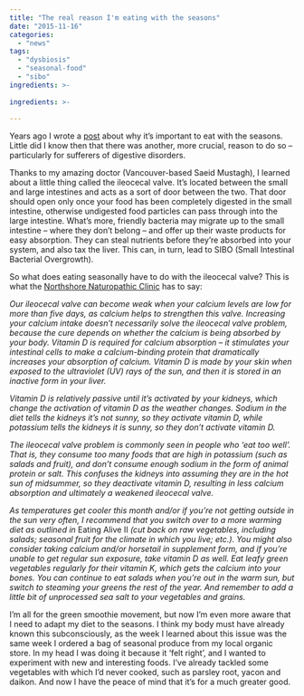 ```yaml
---
title: "The real reason I'm eating with the seasons"
date: "2015-11-16"
categories: 
  - "news"
tags: 
  - "dysbiosis"
  - "seasonal-food"
  - "sibo"
ingredients: >-
  
ingredients: >-
  
---
```

Years ago I wrote a [post](http://cookingwithnothing.com/post/7837941299/an-additional-challenge-eating-with-the-seasons) about why it’s important to eat with the seasons. Little did I know then that there was another, more crucial, reason to do so – particularly for sufferers of digestive disorders.

Thanks to my amazing doctor (Vancouver-based Saeid Mustagh), I learned about a little thing called the ileocecal valve. It’s located between the small and large intestines and acts as a sort of door between the two. That door should open only once your food has been completely digested in the small intestine, otherwise undigested food particles can pass through into the large intestine. What’s more, friendly bacteria may migrate up to the small intestine – where they don’t belong – and offer up their waste products for easy absorption. They can steal nutrients before they’re absorbed into your system, and also tax the liver. This can, in turn, lead to SIBO (Small Intestinal Bacterial Overgrowth).

So what does eating seasonally have to do with the ileocecal valve? This is what the [Northshore Naturopathic Clinic](http://t.umblr.com/redirect?z=http%3A%2F%2Fwww.northshorenaturopathicclinic.ca%2F&t=ODZjYTRmMTRiOTRiMzcyZWFkNTA0NzZhOTU1Njg5NjcwNTMyYTJhZSxlS284ZWFrWQ%3D%3D&b=t%3AVOYglxJ9sBHW8BFVroDfxQ&p=http%3A%2F%2Fcookingwithnothing.com%2Fpost%2F133342667601%2Fthe-real-reason-im-eating-with-the-seasons&m=1) has to say:

_Our ileocecal valve can become weak when your calcium levels are low for more than five days, as calcium helps to strengthen this valve. Increasing your calcium intake doesn’t necessarily solve the ileocecal valve problem, because the cure depends on whether the calcium is being absorbed by your body. Vitamin D is required for calcium absorption_ – _it stimulates your intestinal cells to make a calcium-binding protein that dramatically increases your absorption of calcium. Vitamin D is made by your skin when exposed to the ultraviolet (UV) rays of the sun, and then it is stored in an inactive form in your liver._

_Vitamin D is relatively passive until it’s activated by your kidneys, which change the activation of vitamin D as the weather changes. Sodium in the diet tells the kidneys it’s not sunny, so they activate vitamin D, while potassium tells the kidneys it is sunny, so they don’t activate vitamin D._

_The ileocecal valve problem is commonly seen in people who ‘eat too well’. That is, they consume too many foods that are high in potassium (such as salads and fruit), and don’t consume enough sodium in the form of animal protein or salt. This confuses the kidneys into assuming they are in the hot sun of midsummer, so they deactivate vitamin D, resulting in less calcium absorption and ultimately a weakened ileocecal valve._

_As temperatures get cooler this month and/or if you’re not getting outside in the sun very often, I recommend that you switch over to a more warming diet as outlined in_ Eating Alive II _(cut back on raw vegetables, including salads; seasonal fruit for the climate in which you live; etc.). You might also consider taking calcium and/or horsetail in supplement form, and if you’re unable to get regular sun exposure, take vitamin D as well. Eat leafy green vegetables regularly for their vitamin K, which gets the calcium into your bones. You can continue to eat salads when you’re out in the warm sun, but switch to steaming your greens the rest of the year. And remember to add a little bit of unprocessed sea salt to your vegetables and grains._

I’m all for the green smoothie movement, but now I’m even more aware that I need to adapt my diet to the seasons. I think my body must have already known this subconsciously, as the week I learned about this issue was the same week I ordered a bag of seasonal produce from my local organic store. In my head I was doing it because it ‘felt right’, and I wanted to experiment with new and interesting foods. I’ve already tackled some vegetables with which I’d never cooked, such as parsley root, yacon and daikon. And now I have the peace of mind that it’s for a much greater good.
